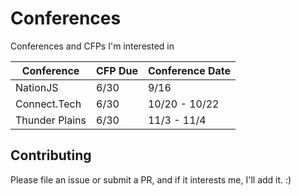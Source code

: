 # Conferences

Conferences and CFPs I'm interested in

| Conference     | CFP Due | Conference Date |
| -------------- | ------- | --------------- |
| NationJS       | 6/30    | 9/16            |
| Connect.Tech   | 6/30    | 10/20 - 10/22   |
| Thunder Plains | 6/30    | 11/3 - 11/4     |

## Contributing

Please file an issue or submit a PR, and if it interests me, I'll add it. :)
